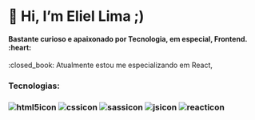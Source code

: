 <h1>👋 Hi, I’m Eliel Lima ;)</h1>

<h4>Bastante curioso e apaixonado por Tecnologia, em especial, Frontend. :heart:</h4>
 <p>:closed_book: Atualmente estou me especializando em React, </p>


<h3>Tecnologias:<h3>
  
![html5icon](https://user-images.githubusercontent.com/82781582/187332512-579cd53b-4b88-45c7-889e-d4825b1898fd.svg)
![cssicon](https://user-images.githubusercontent.com/82781582/187332770-f10d8d63-1f0a-4551-b8f2-35a247979de2.svg)
![sassicon](https://user-images.githubusercontent.com/82781582/187332788-71ed2fad-55fb-4d54-8f57-8da4aaa7b728.svg)
![jsicon](https://user-images.githubusercontent.com/82781582/187332798-55838b0f-028e-4af0-b321-62c1afd9e5fc.svg)
![reacticon](https://user-images.githubusercontent.com/82781582/187332807-dd62b547-dc89-4556-b25d-490bf3908aa0.svg)
